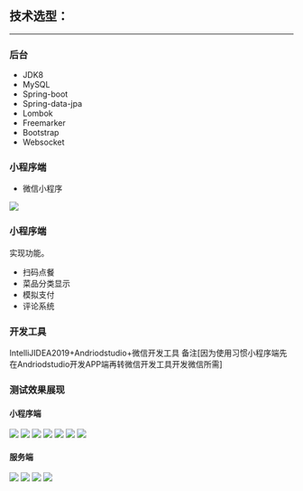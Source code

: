 ## 技术选型：
---
### 后台
- JDK8
- MySQL
- Spring-boot
- Spring-data-jpa
- Lombok
- Freemarker
- Bootstrap
- Websocket
### 小程序端
- 微信小程序

![](https://upload-images.jianshu.io/upload_images/6273713-928017278f465cbd.png?imageMogr2/auto-orient/strip%7CimageView2/2/w/1240)
### 小程序端
实现功能。
- 扫码点餐
- 菜品分类显示
- 模拟支付
- 评论系统

### 开发工具
IntelliJIDEA2019+Andriodstudio+微信开发工具
备注[因为使用习惯小程序端先在Andriodstudio开发APP端再转微信开发工具开发微信所需]
### 测试效果展现
#### 小程序端
![](https://github.com/laughter-dayu/WeChatOrder/blob/master/pic/1.jpg?imageMogr2/auto-orient/strip%7CimageView2/2/w/1240)
![](https://upload-images.jianshu.io/upload_images/6273713-928017278f465cbd.png?imageMogr2/auto-orient/strip%7CimageView2/2/w/1240)
![](https://upload-images.jianshu.io/upload_images/6273713-928017278f465cbd.png?imageMogr2/auto-orient/strip%7CimageView2/2/w/1240)
![](https://upload-images.jianshu.io/upload_images/6273713-928017278f465cbd.png?imageMogr2/auto-orient/strip%7CimageView2/2/w/1240)
![](https://upload-images.jianshu.io/upload_images/6273713-928017278f465cbd.png?imageMogr2/auto-orient/strip%7CimageView2/2/w/1240)
![](https://upload-images.jianshu.io/upload_images/6273713-928017278f465cbd.png?imageMogr2/auto-orient/strip%7CimageView2/2/w/1240)
![](https://upload-images.jianshu.io/upload_images/6273713-928017278f465cbd.png?imageMogr2/auto-orient/strip%7CimageView2/2/w/1240)
#### 服务端
![](https://upload-images.jianshu.io/upload_images/6273713-928017278f465cbd.png?imageMogr2/auto-orient/strip%7CimageView2/2/w/1240)
![](https://upload-images.jianshu.io/upload_images/6273713-928017278f465cbd.png?imageMogr2/auto-orient/strip%7CimageView2/2/w/1240)
![](https://upload-images.jianshu.io/upload_images/6273713-928017278f465cbd.png?imageMogr2/auto-orient/strip%7CimageView2/2/w/1240)
![](https://upload-images.jianshu.io/upload_images/6273713-928017278f465cbd.png?imageMogr2/auto-orient/strip%7CimageView2/2/w/1240)










